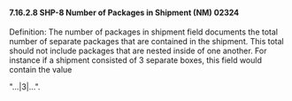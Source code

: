 #### 7.16.2.8 SHP-8 Number of Packages in Shipment (NM) 02324

Definition: The number of packages in shipment field documents the total number of separate packages that are contained in the shipment. This total should not include packages that are nested inside of one another. For instance if a shipment consisted of 3 separate boxes, this field would contain the value

"…|3|…".
